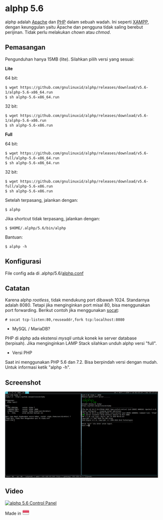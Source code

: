 alphp 5.6
=========
alphp adalah [Apache](https://httpd.apache.org/) dan [PHP](https://www.php.net/) dalam sebuah wadah. Ini seperti [XAMPP](https://www.apachefriends.org/index.html), dengan keunggulan yaitu Apache dan pengguna tidak saling berebut perijinan. Tidak perlu melakukan *chown* atau *chmod*.

Pemasangan
----------
Pengunduhan hanya 15MB (lite). Silahkan pilih versi yang sesuai:

**Lite**

64 bit:

    $ wget https://github.com/gnulinuxid/alphp/releases/download/v5.6-1/alphp-5.6-x86_64.run
    $ sh alphp-5.6-x86_64.run
32 bit:

    $ wget https://github.com/gnulinuxid/alphp/releases/download/v5.6-1/alphp-5.6-x86.run
    $ sh alphp-5.6-x86.run
**Full**

64 bit:

    $ wget https://github.com/gnulinuxid/alphp/releases/download/v5.6-full/alphp-5.6-x86_64.run
    $ sh alphp-5.6-x86_64.run
32 bit:

    $ wget https://github.com/gnulinuxid/alphp/releases/download/v5.6-full/alphp-5.6-x86.run
    $ sh alphp-5.6-x86.run

Setelah terpasang, jalankan dengan:

    $ alphp
Jika shortcut tidak terpasang, jalankan dengan:

    $ $HOME/.alphp/5.6/bin/alphp

Bantuan:

    $ alphp -h
Konfigurasi
-----------
File config ada di .alphp/5.6/[alphp.conf](5.6/alphp.conf)

Catatan
-------
Karena alphp *rootless*, tidak mendukung port dibawah 1024. Standarnya adalah 8080. Tetapi jika menginginkan port misal 80, bisa menggunakan port forwarding. Berikut contoh jika menggunakan [socat](https://linux.die.net/man/1/socat):

    # socat tcp-listen:80,reuseaddr,fork tcp:localhost:8080
- MySQL / MariaDB?

PHP di alphp ada ekstensi *mysqli* untuk konek ke server database (terpisah). Jika menginginkan LAMP Stack silahkan unduh alphp versi "full".

- Versi PHP

Saat ini menggunakan PHP 5.6 dan 7.2. Bisa berpindah versi dengan mudah. Untuk informasi ketik "alphp -h".

Screenshot
----------
![alphp](screenshot.png)

Video
-----
[ ![alphp 5.6 Control Panel](http://img.youtube.com/vi/eUPFi6URxkc/0.jpg) ](http://www.youtube.com/watch?v=eUPFi6URxkc)

Made in ![Indonesia](ID.png)
